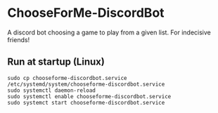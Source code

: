 # ChooseForMe-DiscordBot
 A discord bot choosing a game to play from a given list. For indecisive friends!

## Run at startup (Linux)
```
sudo cp chooseforme-discordbot.service /etc/systemd/system/chooseforme-discordbot.service
sudo systemctl daemon-reload
sudo systemctl enable chooseforme-discordbot.service
sudo systemct start chooseforme-discordbot.service
```
